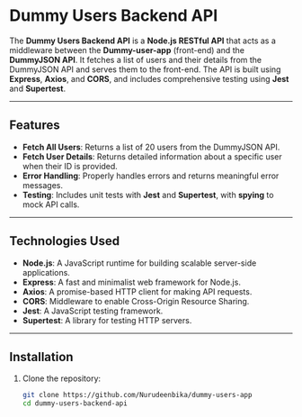 # Dummy Users Backend API

The **Dummy Users Backend API** is a **Node.js RESTful API** that acts as a middleware between the **Dummy-user-app** (front-end) and the **DummyJSON API**. It fetches a list of users and their details from the DummyJSON API and serves them to the front-end. The API is built using **Express**, **Axios**, and **CORS**, and includes comprehensive testing using **Jest** and **Supertest**.

---

## Features

- **Fetch All Users**: Returns a list of 20 users from the DummyJSON API.
- **Fetch User Details**: Returns detailed information about a specific user when their ID is provided.
- **Error Handling**: Properly handles errors and returns meaningful error messages.
- **Testing**: Includes unit tests with **Jest** and **Supertest**, with **spying** to mock API calls.

---

## Technologies Used

- **Node.js**: A JavaScript runtime for building scalable server-side applications.
- **Express**: A fast and minimalist web framework for Node.js.
- **Axios**: A promise-based HTTP client for making API requests.
- **CORS**: Middleware to enable Cross-Origin Resource Sharing.
- **Jest**: A JavaScript testing framework.
- **Supertest**: A library for testing HTTP servers.

---

## Installation

1. Clone the repository:
   ```bash
   git clone https://github.com/Nurudeenbika/dummy-users-app
   cd dummy-users-backend-api